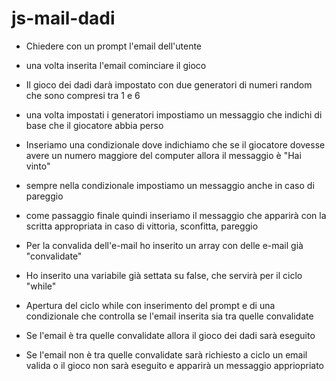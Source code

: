 js-mail-dadi
===

- Chiedere con un prompt l'email dell'utente
- una volta inserita l'email cominciare il gioco
- Il gioco dei dadi darà impostato con due generatori di numeri random che sono compresi tra 1 e 6
- una volta impostati i generatori impostiamo un messaggio che indichi di base che il giocatore abbia perso
- Inseriamo una condizionale dove indichiamo che se il giocatore dovesse avere un numero maggiore del computer allora il messaggio è "Hai vinto"
- sempre nella condizionale impostiamo un messaggio anche in caso di pareggio
- come passaggio finale quindi inseriamo il messaggio che apparirà con la scritta appropriata in caso di vittoria, sconfitta, pareggio

- Per la convalida dell'e-mail ho inserito un array con delle e-mail già "convalidate"
- Ho inserito una variabile già settata su false, che servirà per il ciclo "while"
- Apertura del ciclo while con inserimento del prompt e di una condizionale che controlla se l'email inserita sia tra quelle convalidate
- Se l'email è tra quelle convalidate allora il gioco dei dadi sarà eseguito
- Se l'email non è tra quelle convalidate sarà richiesto a ciclo un email valida o il gioco non sarà eseguito e apparirà un messaggio appriopriato

